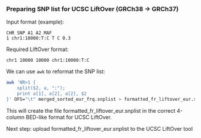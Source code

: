 ### Preparing SNP list for UCSC LiftOver (GRCh38 → GRCh37)

Input format (example):
```
CHR SNP A1 A2 MAF
1 chr1:10000:T:C T C 0.3
```
Required LiftOver format:
```
chr1 10000 10000 chr1:10000:T:C
```
We can use `awk` to reformat the SNP list:

```bash
awk 'NR>1 {
    split($2, a, ":");
    print a[1], a[2], a[2], $2
}' OFS="\t" merged_sorted_eur_frq.snplist > formatted_fr_liftover_eur.snplist
```
This will create the file formatted_fr_liftover_eur.snplist in the correct 4-column BED-like format for UCSC LiftOver.

Next step: upload formatted_fr_liftover_eur.snplist to the UCSC LiftOver tool
